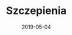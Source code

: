 ---
templateKey: "blogTemplate"
slug: "/uslugi/szczepienia"
date: "2019-05-04"
title: "Szczepienia"
description: "Lorem ipsum dolor sit amet, consectetur adipiscing elit, sed do eiusmod tempor incididunt ut labore et dolore magna aliqua. Ut enim ad minim veniam, quis nostrud exercitation ullamco laboris nisi ut aliquip ex ea commodo consequat."
subservices:
    - title: "Szczepienia ochronne psa"
      description: "Lorem ipsum dolor sit amet, consectetur adipiscing elit, sed do eiusmod tempor incididunt ut labore et dolore magna aliqua."
    - title: "Szczepienia ochronne kota"
      description: "Lorem ipsum dolor sit amet, consectetur adipiscing elit, sed do eiusmod tempor incididunt ut labore et dolore magna aliqua."
    - title: "Przeciwko wściekliźnie"
      description: "Lorem ipsum dolor sit amet, consectetur adipiscing elit, sed do eiusmod tempor incididunt ut labore et dolore magna aliqua."
---